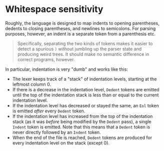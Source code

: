 # Whitespace sensitivity

Roughly, the language is designed to map indents to opening parentheses, dedents
to closing parentheses, and newlines to semicolons. For parsing purposes,
however, an indent is a separate token from a parenthesis etc.

> Specifically, separating the two kinds of tokens makes it easier to detect a
> spurious `)` without jumbling up the parser state and producing weird trees.
> It should make no semantic difference in correct programs, however.

In particular, indentation is very "dumb" and works like this:

- The lexer keeps track of a "stack" of indentation levels, starting at the
  leftmost column 0.
- If there is a decrease in the indentation level, `Dedent` tokens are emitted
  until the top of the indentation stack is less than or equal to the current
  indentation level.
- If the indentation level has decreased or stayed the same, an `Eol` token is
  emitted *after* every `Dedent` token.
- If the indentation level has increased from the top of the indentation stack
  (as it was *before* being modified by the `Dedent` pass), a single `Indent`
  token is emitted. Note that this means that a `Dedent` token is never directly
  followed by an `Indent` token.
- When the end of the file is reached, `Dedent` tokens are produced for every
  indentation level on the stack (except 0).
